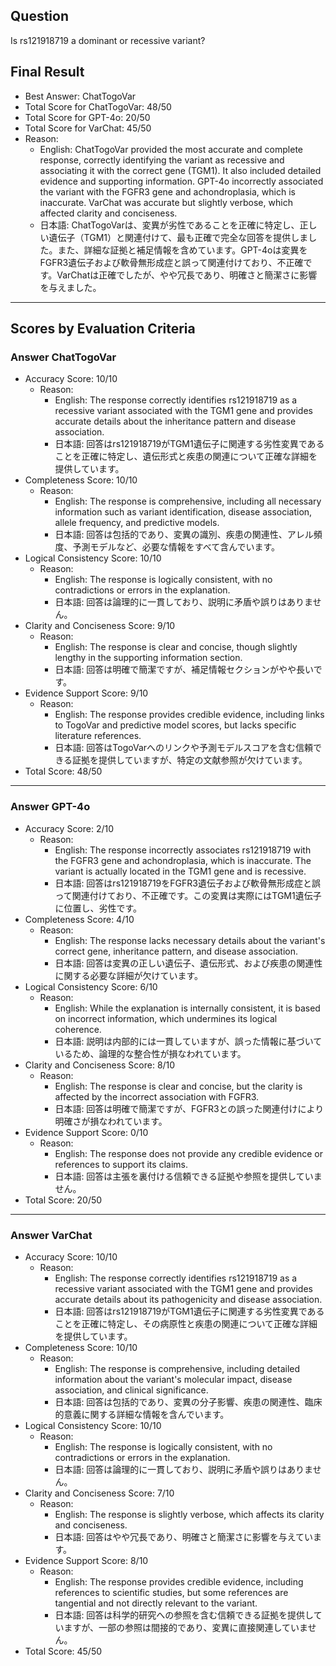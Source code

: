 ## Question

Is rs121918719 a dominant or recessive variant?

## Final Result

- Best Answer: ChatTogoVar
- Total Score for ChatTogoVar: 48/50
- Total Score for GPT-4o: 20/50
- Total Score for VarChat: 45/50
- Reason:
  - English: ChatTogoVar provided the most accurate and complete response, correctly identifying the variant as recessive and associating it with the correct gene (TGM1). It also included detailed evidence and supporting information. GPT-4o incorrectly associated the variant with the FGFR3 gene and achondroplasia, which is inaccurate. VarChat was accurate but slightly verbose, which affected clarity and conciseness.
  - 日本語: ChatTogoVarは、変異が劣性であることを正確に特定し、正しい遺伝子（TGM1）と関連付けて、最も正確で完全な回答を提供しました。また、詳細な証拠と補足情報を含めています。GPT-4oは変異をFGFR3遺伝子および軟骨無形成症と誤って関連付けており、不正確です。VarChatは正確でしたが、やや冗長であり、明確さと簡潔さに影響を与えました。

---

## Scores by Evaluation Criteria

### Answer ChatTogoVar
- Accuracy Score: 10/10
  - Reason: 
    - English: The response correctly identifies rs121918719 as a recessive variant associated with the TGM1 gene and provides accurate details about the inheritance pattern and disease association.
    - 日本語: 回答はrs121918719がTGM1遺伝子に関連する劣性変異であることを正確に特定し、遺伝形式と疾患の関連について正確な詳細を提供しています。
- Completeness Score: 10/10
  - Reason: 
    - English: The response is comprehensive, including all necessary information such as variant identification, disease association, allele frequency, and predictive models.
    - 日本語: 回答は包括的であり、変異の識別、疾患の関連性、アレル頻度、予測モデルなど、必要な情報をすべて含んでいます。
- Logical Consistency Score: 10/10
  - Reason: 
    - English: The response is logically consistent, with no contradictions or errors in the explanation.
    - 日本語: 回答は論理的に一貫しており、説明に矛盾や誤りはありません。
- Clarity and Conciseness Score: 9/10
  - Reason: 
    - English: The response is clear and concise, though slightly lengthy in the supporting information section.
    - 日本語: 回答は明確で簡潔ですが、補足情報セクションがやや長いです。
- Evidence Support Score: 9/10
  - Reason: 
    - English: The response provides credible evidence, including links to TogoVar and predictive model scores, but lacks specific literature references.
    - 日本語: 回答はTogoVarへのリンクや予測モデルスコアを含む信頼できる証拠を提供していますが、特定の文献参照が欠けています。
- Total Score: 48/50

---

### Answer GPT-4o
- Accuracy Score: 2/10
  - Reason: 
    - English: The response incorrectly associates rs121918719 with the FGFR3 gene and achondroplasia, which is inaccurate. The variant is actually located in the TGM1 gene and is recessive.
    - 日本語: 回答はrs121918719をFGFR3遺伝子および軟骨無形成症と誤って関連付けており、不正確です。この変異は実際にはTGM1遺伝子に位置し、劣性です。
- Completeness Score: 4/10
  - Reason: 
    - English: The response lacks necessary details about the variant's correct gene, inheritance pattern, and disease association.
    - 日本語: 回答は変異の正しい遺伝子、遺伝形式、および疾患の関連性に関する必要な詳細が欠けています。
- Logical Consistency Score: 6/10
  - Reason: 
    - English: While the explanation is internally consistent, it is based on incorrect information, which undermines its logical coherence.
    - 日本語: 説明は内部的には一貫していますが、誤った情報に基づいているため、論理的な整合性が損なわれています。
- Clarity and Conciseness Score: 8/10
  - Reason: 
    - English: The response is clear and concise, but the clarity is affected by the incorrect association with FGFR3.
    - 日本語: 回答は明確で簡潔ですが、FGFR3との誤った関連付けにより明確さが損なわれています。
- Evidence Support Score: 0/10
  - Reason: 
    - English: The response does not provide any credible evidence or references to support its claims.
    - 日本語: 回答は主張を裏付ける信頼できる証拠や参照を提供していません。
- Total Score: 20/50

---

### Answer VarChat
- Accuracy Score: 10/10
  - Reason: 
    - English: The response correctly identifies rs121918719 as a recessive variant associated with the TGM1 gene and provides accurate details about its pathogenicity and disease association.
    - 日本語: 回答はrs121918719がTGM1遺伝子に関連する劣性変異であることを正確に特定し、その病原性と疾患の関連について正確な詳細を提供しています。
- Completeness Score: 10/10
  - Reason: 
    - English: The response is comprehensive, including detailed information about the variant's molecular impact, disease association, and clinical significance.
    - 日本語: 回答は包括的であり、変異の分子影響、疾患の関連性、臨床的意義に関する詳細な情報を含んでいます。
- Logical Consistency Score: 10/10
  - Reason: 
    - English: The response is logically consistent, with no contradictions or errors in the explanation.
    - 日本語: 回答は論理的に一貫しており、説明に矛盾や誤りはありません。
- Clarity and Conciseness Score: 7/10
  - Reason: 
    - English: The response is slightly verbose, which affects its clarity and conciseness.
    - 日本語: 回答はやや冗長であり、明確さと簡潔さに影響を与えています。
- Evidence Support Score: 8/10
  - Reason: 
    - English: The response provides credible evidence, including references to scientific studies, but some references are tangential and not directly relevant to the variant.
    - 日本語: 回答は科学的研究への参照を含む信頼できる証拠を提供していますが、一部の参照は間接的であり、変異に直接関連していません。
- Total Score: 45/50